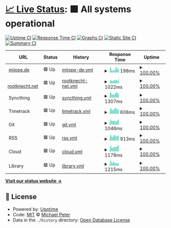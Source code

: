 # [📈 Live Status](https://Allaman.github.io/status): <!--live status--> **🟩 All systems operational**

[![Uptime CI](https://github.com/koj-co/upptime/workflows/Uptime%20CI/badge.svg)](https://github.com/koj-co/upptime/actions?query=workflow%3A%22Uptime+CI%22)
[![Response Time CI](https://github.com/koj-co/upptime/workflows/Response%20Time%20CI/badge.svg)](https://github.com/koj-co/upptime/actions?query=workflow%3A%22Response+Time+CI%22)
[![Graphs CI](https://github.com/koj-co/upptime/workflows/Graphs%20CI/badge.svg)](https://github.com/koj-co/upptime/actions?query=workflow%3A%22Graphs+CI%22)
[![Static Site CI](https://github.com/koj-co/upptime/workflows/Static%20Site%20CI/badge.svg)](https://github.com/koj-co/upptime/actions?query=workflow%3A%22Static+Site+CI%22)
[![Summary CI](https://github.com/koj-co/upptime/workflows/Summary%20CI/badge.svg)](https://github.com/koj-co/upptime/actions?query=workflow%3A%22Summary+CI%22)

<!--start: status pages-->
<!-- This summary is generated by Upptime (https://github.com/upptime/upptime) -->
<!-- Do not edit this manually, your changes will be overwritten -->
<!-- prettier-ignore -->
| URL | Status | History | Response Time | Uptime |
| --- | ------ | ------- | ------------- | ------ |
| <img alt="" src="https://icons.duckduckgo.com/ip3/mijope.de.ico" height="13"> [mijope.de](https://mijope.de) | 🟩 Up | [mijope-de.yml](https://github.com/Allaman/status/commits/HEAD/history/mijope-de.yml) | <details><summary><img alt="Response time graph" src="./graphs/mijope-de/response-time-week.png" height="20"> 198ms</summary><br><a href="https://Allaman.github.io/status/history/mijope-de"><img alt="Response time 201" src="https://img.shields.io/endpoint?url=https%3A%2F%2Fraw.githubusercontent.com%2FAllaman%2Fstatus%2FHEAD%2Fapi%2Fmijope-de%2Fresponse-time.json"></a><br><a href="https://Allaman.github.io/status/history/mijope-de"><img alt="24-hour response time 276" src="https://img.shields.io/endpoint?url=https%3A%2F%2Fraw.githubusercontent.com%2FAllaman%2Fstatus%2FHEAD%2Fapi%2Fmijope-de%2Fresponse-time-day.json"></a><br><a href="https://Allaman.github.io/status/history/mijope-de"><img alt="7-day response time 198" src="https://img.shields.io/endpoint?url=https%3A%2F%2Fraw.githubusercontent.com%2FAllaman%2Fstatus%2FHEAD%2Fapi%2Fmijope-de%2Fresponse-time-week.json"></a><br><a href="https://Allaman.github.io/status/history/mijope-de"><img alt="30-day response time 200" src="https://img.shields.io/endpoint?url=https%3A%2F%2Fraw.githubusercontent.com%2FAllaman%2Fstatus%2FHEAD%2Fapi%2Fmijope-de%2Fresponse-time-month.json"></a><br><a href="https://Allaman.github.io/status/history/mijope-de"><img alt="1-year response time 197" src="https://img.shields.io/endpoint?url=https%3A%2F%2Fraw.githubusercontent.com%2FAllaman%2Fstatus%2FHEAD%2Fapi%2Fmijope-de%2Fresponse-time-year.json"></a></details> | <details><summary><a href="https://Allaman.github.io/status/history/mijope-de">100.00%</a></summary><a href="https://Allaman.github.io/status/history/mijope-de"><img alt="All-time uptime 99.99%" src="https://img.shields.io/endpoint?url=https%3A%2F%2Fraw.githubusercontent.com%2FAllaman%2Fstatus%2FHEAD%2Fapi%2Fmijope-de%2Fuptime.json"></a><br><a href="https://Allaman.github.io/status/history/mijope-de"><img alt="24-hour uptime 100.00%" src="https://img.shields.io/endpoint?url=https%3A%2F%2Fraw.githubusercontent.com%2FAllaman%2Fstatus%2FHEAD%2Fapi%2Fmijope-de%2Fuptime-day.json"></a><br><a href="https://Allaman.github.io/status/history/mijope-de"><img alt="7-day uptime 100.00%" src="https://img.shields.io/endpoint?url=https%3A%2F%2Fraw.githubusercontent.com%2FAllaman%2Fstatus%2FHEAD%2Fapi%2Fmijope-de%2Fuptime-week.json"></a><br><a href="https://Allaman.github.io/status/history/mijope-de"><img alt="30-day uptime 100.00%" src="https://img.shields.io/endpoint?url=https%3A%2F%2Fraw.githubusercontent.com%2FAllaman%2Fstatus%2FHEAD%2Fapi%2Fmijope-de%2Fuptime-month.json"></a><br><a href="https://Allaman.github.io/status/history/mijope-de"><img alt="1-year uptime 100.00%" src="https://img.shields.io/endpoint?url=https%3A%2F%2Fraw.githubusercontent.com%2FAllaman%2Fstatus%2FHEAD%2Fapi%2Fmijope-de%2Fuptime-year.json"></a></details>
| <img alt="" src="https://rootknecht.net/logo.png" height="13"> [rootknecht.net](https://rootknecht.net) | 🟩 Up | [rootknecht-net.yml](https://github.com/Allaman/status/commits/HEAD/history/rootknecht-net.yml) | <details><summary><img alt="Response time graph" src="./graphs/rootknecht-net/response-time-week.png" height="20"> 1022ms</summary><br><a href="https://Allaman.github.io/status/history/rootknecht-net"><img alt="Response time 992" src="https://img.shields.io/endpoint?url=https%3A%2F%2Fraw.githubusercontent.com%2FAllaman%2Fstatus%2FHEAD%2Fapi%2Frootknecht-net%2Fresponse-time.json"></a><br><a href="https://Allaman.github.io/status/history/rootknecht-net"><img alt="24-hour response time 1877" src="https://img.shields.io/endpoint?url=https%3A%2F%2Fraw.githubusercontent.com%2FAllaman%2Fstatus%2FHEAD%2Fapi%2Frootknecht-net%2Fresponse-time-day.json"></a><br><a href="https://Allaman.github.io/status/history/rootknecht-net"><img alt="7-day response time 1022" src="https://img.shields.io/endpoint?url=https%3A%2F%2Fraw.githubusercontent.com%2FAllaman%2Fstatus%2FHEAD%2Fapi%2Frootknecht-net%2Fresponse-time-week.json"></a><br><a href="https://Allaman.github.io/status/history/rootknecht-net"><img alt="30-day response time 1253" src="https://img.shields.io/endpoint?url=https%3A%2F%2Fraw.githubusercontent.com%2FAllaman%2Fstatus%2FHEAD%2Fapi%2Frootknecht-net%2Fresponse-time-month.json"></a><br><a href="https://Allaman.github.io/status/history/rootknecht-net"><img alt="1-year response time 897" src="https://img.shields.io/endpoint?url=https%3A%2F%2Fraw.githubusercontent.com%2FAllaman%2Fstatus%2FHEAD%2Fapi%2Frootknecht-net%2Fresponse-time-year.json"></a></details> | <details><summary><a href="https://Allaman.github.io/status/history/rootknecht-net">100.00%</a></summary><a href="https://Allaman.github.io/status/history/rootknecht-net"><img alt="All-time uptime 100.00%" src="https://img.shields.io/endpoint?url=https%3A%2F%2Fraw.githubusercontent.com%2FAllaman%2Fstatus%2FHEAD%2Fapi%2Frootknecht-net%2Fuptime.json"></a><br><a href="https://Allaman.github.io/status/history/rootknecht-net"><img alt="24-hour uptime 100.00%" src="https://img.shields.io/endpoint?url=https%3A%2F%2Fraw.githubusercontent.com%2FAllaman%2Fstatus%2FHEAD%2Fapi%2Frootknecht-net%2Fuptime-day.json"></a><br><a href="https://Allaman.github.io/status/history/rootknecht-net"><img alt="7-day uptime 100.00%" src="https://img.shields.io/endpoint?url=https%3A%2F%2Fraw.githubusercontent.com%2FAllaman%2Fstatus%2FHEAD%2Fapi%2Frootknecht-net%2Fuptime-week.json"></a><br><a href="https://Allaman.github.io/status/history/rootknecht-net"><img alt="30-day uptime 100.00%" src="https://img.shields.io/endpoint?url=https%3A%2F%2Fraw.githubusercontent.com%2FAllaman%2Fstatus%2FHEAD%2Fapi%2Frootknecht-net%2Fuptime-month.json"></a><br><a href="https://Allaman.github.io/status/history/rootknecht-net"><img alt="1-year uptime 100.00%" src="https://img.shields.io/endpoint?url=https%3A%2F%2Fraw.githubusercontent.com%2FAllaman%2Fstatus%2FHEAD%2Fapi%2Frootknecht-net%2Fuptime-year.json"></a></details>
| <img alt="" src="https://syncthing.net/img/favicons/favicon-32x32.png" height="13"> Syncthing | 🟩 Up | [syncthing.yml](https://github.com/Allaman/status/commits/HEAD/history/syncthing.yml) | <details><summary><img alt="Response time graph" src="./graphs/syncthing/response-time-week.png" height="20"> 1307ms</summary><br><a href="https://Allaman.github.io/status/history/syncthing"><img alt="Response time 1027" src="https://img.shields.io/endpoint?url=https%3A%2F%2Fraw.githubusercontent.com%2FAllaman%2Fstatus%2FHEAD%2Fapi%2Fsyncthing%2Fresponse-time.json"></a><br><a href="https://Allaman.github.io/status/history/syncthing"><img alt="24-hour response time 1126" src="https://img.shields.io/endpoint?url=https%3A%2F%2Fraw.githubusercontent.com%2FAllaman%2Fstatus%2FHEAD%2Fapi%2Fsyncthing%2Fresponse-time-day.json"></a><br><a href="https://Allaman.github.io/status/history/syncthing"><img alt="7-day response time 1307" src="https://img.shields.io/endpoint?url=https%3A%2F%2Fraw.githubusercontent.com%2FAllaman%2Fstatus%2FHEAD%2Fapi%2Fsyncthing%2Fresponse-time-week.json"></a><br><a href="https://Allaman.github.io/status/history/syncthing"><img alt="30-day response time 1470" src="https://img.shields.io/endpoint?url=https%3A%2F%2Fraw.githubusercontent.com%2FAllaman%2Fstatus%2FHEAD%2Fapi%2Fsyncthing%2Fresponse-time-month.json"></a><br><a href="https://Allaman.github.io/status/history/syncthing"><img alt="1-year response time 1074" src="https://img.shields.io/endpoint?url=https%3A%2F%2Fraw.githubusercontent.com%2FAllaman%2Fstatus%2FHEAD%2Fapi%2Fsyncthing%2Fresponse-time-year.json"></a></details> | <details><summary><a href="https://Allaman.github.io/status/history/syncthing">100.00%</a></summary><a href="https://Allaman.github.io/status/history/syncthing"><img alt="All-time uptime 99.92%" src="https://img.shields.io/endpoint?url=https%3A%2F%2Fraw.githubusercontent.com%2FAllaman%2Fstatus%2FHEAD%2Fapi%2Fsyncthing%2Fuptime.json"></a><br><a href="https://Allaman.github.io/status/history/syncthing"><img alt="24-hour uptime 100.00%" src="https://img.shields.io/endpoint?url=https%3A%2F%2Fraw.githubusercontent.com%2FAllaman%2Fstatus%2FHEAD%2Fapi%2Fsyncthing%2Fuptime-day.json"></a><br><a href="https://Allaman.github.io/status/history/syncthing"><img alt="7-day uptime 100.00%" src="https://img.shields.io/endpoint?url=https%3A%2F%2Fraw.githubusercontent.com%2FAllaman%2Fstatus%2FHEAD%2Fapi%2Fsyncthing%2Fuptime-week.json"></a><br><a href="https://Allaman.github.io/status/history/syncthing"><img alt="30-day uptime 100.00%" src="https://img.shields.io/endpoint?url=https%3A%2F%2Fraw.githubusercontent.com%2FAllaman%2Fstatus%2FHEAD%2Fapi%2Fsyncthing%2Fuptime-month.json"></a><br><a href="https://Allaman.github.io/status/history/syncthing"><img alt="1-year uptime 100.00%" src="https://img.shields.io/endpoint?url=https%3A%2F%2Fraw.githubusercontent.com%2FAllaman%2Fstatus%2FHEAD%2Fapi%2Fsyncthing%2Fuptime-year.json"></a></details>
| <img alt="" src="https://www.timetrackapp.com/wp-content/uploads/2020/04/favicon.png" height="13"> Timetrack | 🟩 Up | [timetrack.yml](https://github.com/Allaman/status/commits/HEAD/history/timetrack.yml) | <details><summary><img alt="Response time graph" src="./graphs/timetrack/response-time-week.png" height="20"> 608ms</summary><br><a href="https://Allaman.github.io/status/history/timetrack"><img alt="Response time 601" src="https://img.shields.io/endpoint?url=https%3A%2F%2Fraw.githubusercontent.com%2FAllaman%2Fstatus%2FHEAD%2Fapi%2Ftimetrack%2Fresponse-time.json"></a><br><a href="https://Allaman.github.io/status/history/timetrack"><img alt="24-hour response time 671" src="https://img.shields.io/endpoint?url=https%3A%2F%2Fraw.githubusercontent.com%2FAllaman%2Fstatus%2FHEAD%2Fapi%2Ftimetrack%2Fresponse-time-day.json"></a><br><a href="https://Allaman.github.io/status/history/timetrack"><img alt="7-day response time 608" src="https://img.shields.io/endpoint?url=https%3A%2F%2Fraw.githubusercontent.com%2FAllaman%2Fstatus%2FHEAD%2Fapi%2Ftimetrack%2Fresponse-time-week.json"></a><br><a href="https://Allaman.github.io/status/history/timetrack"><img alt="30-day response time 566" src="https://img.shields.io/endpoint?url=https%3A%2F%2Fraw.githubusercontent.com%2FAllaman%2Fstatus%2FHEAD%2Fapi%2Ftimetrack%2Fresponse-time-month.json"></a><br><a href="https://Allaman.github.io/status/history/timetrack"><img alt="1-year response time 584" src="https://img.shields.io/endpoint?url=https%3A%2F%2Fraw.githubusercontent.com%2FAllaman%2Fstatus%2FHEAD%2Fapi%2Ftimetrack%2Fresponse-time-year.json"></a></details> | <details><summary><a href="https://Allaman.github.io/status/history/timetrack">100.00%</a></summary><a href="https://Allaman.github.io/status/history/timetrack"><img alt="All-time uptime 100.00%" src="https://img.shields.io/endpoint?url=https%3A%2F%2Fraw.githubusercontent.com%2FAllaman%2Fstatus%2FHEAD%2Fapi%2Ftimetrack%2Fuptime.json"></a><br><a href="https://Allaman.github.io/status/history/timetrack"><img alt="24-hour uptime 100.00%" src="https://img.shields.io/endpoint?url=https%3A%2F%2Fraw.githubusercontent.com%2FAllaman%2Fstatus%2FHEAD%2Fapi%2Ftimetrack%2Fuptime-day.json"></a><br><a href="https://Allaman.github.io/status/history/timetrack"><img alt="7-day uptime 100.00%" src="https://img.shields.io/endpoint?url=https%3A%2F%2Fraw.githubusercontent.com%2FAllaman%2Fstatus%2FHEAD%2Fapi%2Ftimetrack%2Fuptime-week.json"></a><br><a href="https://Allaman.github.io/status/history/timetrack"><img alt="30-day uptime 100.00%" src="https://img.shields.io/endpoint?url=https%3A%2F%2Fraw.githubusercontent.com%2FAllaman%2Fstatus%2FHEAD%2Fapi%2Ftimetrack%2Fuptime-month.json"></a><br><a href="https://Allaman.github.io/status/history/timetrack"><img alt="1-year uptime 100.00%" src="https://img.shields.io/endpoint?url=https%3A%2F%2Fraw.githubusercontent.com%2FAllaman%2Fstatus%2FHEAD%2Fapi%2Ftimetrack%2Fuptime-year.json"></a></details>
| <img alt="" src="https://forgejo.org/favicon.svg" height="13"> Git | 🟩 Up | [git.yml](https://github.com/Allaman/status/commits/HEAD/history/git.yml) | <details><summary><img alt="Response time graph" src="./graphs/git/response-time-week.png" height="20"> 1046ms</summary><br><a href="https://Allaman.github.io/status/history/git"><img alt="Response time 844" src="https://img.shields.io/endpoint?url=https%3A%2F%2Fraw.githubusercontent.com%2FAllaman%2Fstatus%2FHEAD%2Fapi%2Fgit%2Fresponse-time.json"></a><br><a href="https://Allaman.github.io/status/history/git"><img alt="24-hour response time 1454" src="https://img.shields.io/endpoint?url=https%3A%2F%2Fraw.githubusercontent.com%2FAllaman%2Fstatus%2FHEAD%2Fapi%2Fgit%2Fresponse-time-day.json"></a><br><a href="https://Allaman.github.io/status/history/git"><img alt="7-day response time 1046" src="https://img.shields.io/endpoint?url=https%3A%2F%2Fraw.githubusercontent.com%2FAllaman%2Fstatus%2FHEAD%2Fapi%2Fgit%2Fresponse-time-week.json"></a><br><a href="https://Allaman.github.io/status/history/git"><img alt="30-day response time 1083" src="https://img.shields.io/endpoint?url=https%3A%2F%2Fraw.githubusercontent.com%2FAllaman%2Fstatus%2FHEAD%2Fapi%2Fgit%2Fresponse-time-month.json"></a><br><a href="https://Allaman.github.io/status/history/git"><img alt="1-year response time 870" src="https://img.shields.io/endpoint?url=https%3A%2F%2Fraw.githubusercontent.com%2FAllaman%2Fstatus%2FHEAD%2Fapi%2Fgit%2Fresponse-time-year.json"></a></details> | <details><summary><a href="https://Allaman.github.io/status/history/git">100.00%</a></summary><a href="https://Allaman.github.io/status/history/git"><img alt="All-time uptime 99.73%" src="https://img.shields.io/endpoint?url=https%3A%2F%2Fraw.githubusercontent.com%2FAllaman%2Fstatus%2FHEAD%2Fapi%2Fgit%2Fuptime.json"></a><br><a href="https://Allaman.github.io/status/history/git"><img alt="24-hour uptime 100.00%" src="https://img.shields.io/endpoint?url=https%3A%2F%2Fraw.githubusercontent.com%2FAllaman%2Fstatus%2FHEAD%2Fapi%2Fgit%2Fuptime-day.json"></a><br><a href="https://Allaman.github.io/status/history/git"><img alt="7-day uptime 100.00%" src="https://img.shields.io/endpoint?url=https%3A%2F%2Fraw.githubusercontent.com%2FAllaman%2Fstatus%2FHEAD%2Fapi%2Fgit%2Fuptime-week.json"></a><br><a href="https://Allaman.github.io/status/history/git"><img alt="30-day uptime 100.00%" src="https://img.shields.io/endpoint?url=https%3A%2F%2Fraw.githubusercontent.com%2FAllaman%2Fstatus%2FHEAD%2Fapi%2Fgit%2Fuptime-month.json"></a><br><a href="https://Allaman.github.io/status/history/git"><img alt="1-year uptime 99.94%" src="https://img.shields.io/endpoint?url=https%3A%2F%2Fraw.githubusercontent.com%2FAllaman%2Fstatus%2FHEAD%2Fapi%2Fgit%2Fuptime-year.json"></a></details>
| <img alt="" src="https://rss.com/blog/wp-content/uploads/2019/10/logo_RSS_square_500x500-150x150.png" height="13"> RSS | 🟩 Up | [rss.yml](https://github.com/Allaman/status/commits/HEAD/history/rss.yml) | <details><summary><img alt="Response time graph" src="./graphs/rss/response-time-week.png" height="20"> 913ms</summary><br><a href="https://Allaman.github.io/status/history/rss"><img alt="Response time 898" src="https://img.shields.io/endpoint?url=https%3A%2F%2Fraw.githubusercontent.com%2FAllaman%2Fstatus%2FHEAD%2Fapi%2Frss%2Fresponse-time.json"></a><br><a href="https://Allaman.github.io/status/history/rss"><img alt="24-hour response time 1051" src="https://img.shields.io/endpoint?url=https%3A%2F%2Fraw.githubusercontent.com%2FAllaman%2Fstatus%2FHEAD%2Fapi%2Frss%2Fresponse-time-day.json"></a><br><a href="https://Allaman.github.io/status/history/rss"><img alt="7-day response time 913" src="https://img.shields.io/endpoint?url=https%3A%2F%2Fraw.githubusercontent.com%2FAllaman%2Fstatus%2FHEAD%2Fapi%2Frss%2Fresponse-time-week.json"></a><br><a href="https://Allaman.github.io/status/history/rss"><img alt="30-day response time 1021" src="https://img.shields.io/endpoint?url=https%3A%2F%2Fraw.githubusercontent.com%2FAllaman%2Fstatus%2FHEAD%2Fapi%2Frss%2Fresponse-time-month.json"></a><br><a href="https://Allaman.github.io/status/history/rss"><img alt="1-year response time 898" src="https://img.shields.io/endpoint?url=https%3A%2F%2Fraw.githubusercontent.com%2FAllaman%2Fstatus%2FHEAD%2Fapi%2Frss%2Fresponse-time-year.json"></a></details> | <details><summary><a href="https://Allaman.github.io/status/history/rss">100.00%</a></summary><a href="https://Allaman.github.io/status/history/rss"><img alt="All-time uptime 100.00%" src="https://img.shields.io/endpoint?url=https%3A%2F%2Fraw.githubusercontent.com%2FAllaman%2Fstatus%2FHEAD%2Fapi%2Frss%2Fuptime.json"></a><br><a href="https://Allaman.github.io/status/history/rss"><img alt="24-hour uptime 100.00%" src="https://img.shields.io/endpoint?url=https%3A%2F%2Fraw.githubusercontent.com%2FAllaman%2Fstatus%2FHEAD%2Fapi%2Frss%2Fuptime-day.json"></a><br><a href="https://Allaman.github.io/status/history/rss"><img alt="7-day uptime 100.00%" src="https://img.shields.io/endpoint?url=https%3A%2F%2Fraw.githubusercontent.com%2FAllaman%2Fstatus%2FHEAD%2Fapi%2Frss%2Fuptime-week.json"></a><br><a href="https://Allaman.github.io/status/history/rss"><img alt="30-day uptime 100.00%" src="https://img.shields.io/endpoint?url=https%3A%2F%2Fraw.githubusercontent.com%2FAllaman%2Fstatus%2FHEAD%2Fapi%2Frss%2Fuptime-month.json"></a><br><a href="https://Allaman.github.io/status/history/rss"><img alt="1-year uptime 100.00%" src="https://img.shields.io/endpoint?url=https%3A%2F%2Fraw.githubusercontent.com%2FAllaman%2Fstatus%2FHEAD%2Fapi%2Frss%2Fuptime-year.json"></a></details>
| <img alt="" src="https://icons.duckduckgo.com/ip3/null.ico" height="13"> Cloud | 🟩 Up | [cloud.yml](https://github.com/Allaman/status/commits/HEAD/history/cloud.yml) | <details><summary><img alt="Response time graph" src="./graphs/cloud/response-time-week.png" height="20"> 1178ms</summary><br><a href="https://Allaman.github.io/status/history/cloud"><img alt="Response time 1069" src="https://img.shields.io/endpoint?url=https%3A%2F%2Fraw.githubusercontent.com%2FAllaman%2Fstatus%2FHEAD%2Fapi%2Fcloud%2Fresponse-time.json"></a><br><a href="https://Allaman.github.io/status/history/cloud"><img alt="24-hour response time 1477" src="https://img.shields.io/endpoint?url=https%3A%2F%2Fraw.githubusercontent.com%2FAllaman%2Fstatus%2FHEAD%2Fapi%2Fcloud%2Fresponse-time-day.json"></a><br><a href="https://Allaman.github.io/status/history/cloud"><img alt="7-day response time 1178" src="https://img.shields.io/endpoint?url=https%3A%2F%2Fraw.githubusercontent.com%2FAllaman%2Fstatus%2FHEAD%2Fapi%2Fcloud%2Fresponse-time-week.json"></a><br><a href="https://Allaman.github.io/status/history/cloud"><img alt="30-day response time 1160" src="https://img.shields.io/endpoint?url=https%3A%2F%2Fraw.githubusercontent.com%2FAllaman%2Fstatus%2FHEAD%2Fapi%2Fcloud%2Fresponse-time-month.json"></a><br><a href="https://Allaman.github.io/status/history/cloud"><img alt="1-year response time 1069" src="https://img.shields.io/endpoint?url=https%3A%2F%2Fraw.githubusercontent.com%2FAllaman%2Fstatus%2FHEAD%2Fapi%2Fcloud%2Fresponse-time-year.json"></a></details> | <details><summary><a href="https://Allaman.github.io/status/history/cloud">100.00%</a></summary><a href="https://Allaman.github.io/status/history/cloud"><img alt="All-time uptime 100.00%" src="https://img.shields.io/endpoint?url=https%3A%2F%2Fraw.githubusercontent.com%2FAllaman%2Fstatus%2FHEAD%2Fapi%2Fcloud%2Fuptime.json"></a><br><a href="https://Allaman.github.io/status/history/cloud"><img alt="24-hour uptime 100.00%" src="https://img.shields.io/endpoint?url=https%3A%2F%2Fraw.githubusercontent.com%2FAllaman%2Fstatus%2FHEAD%2Fapi%2Fcloud%2Fuptime-day.json"></a><br><a href="https://Allaman.github.io/status/history/cloud"><img alt="7-day uptime 100.00%" src="https://img.shields.io/endpoint?url=https%3A%2F%2Fraw.githubusercontent.com%2FAllaman%2Fstatus%2FHEAD%2Fapi%2Fcloud%2Fuptime-week.json"></a><br><a href="https://Allaman.github.io/status/history/cloud"><img alt="30-day uptime 100.00%" src="https://img.shields.io/endpoint?url=https%3A%2F%2Fraw.githubusercontent.com%2FAllaman%2Fstatus%2FHEAD%2Fapi%2Fcloud%2Fuptime-month.json"></a><br><a href="https://Allaman.github.io/status/history/cloud"><img alt="1-year uptime 100.00%" src="https://img.shields.io/endpoint?url=https%3A%2F%2Fraw.githubusercontent.com%2FAllaman%2Fstatus%2FHEAD%2Fapi%2Fcloud%2Fuptime-year.json"></a></details>
| <img alt="" src="https://icons.duckduckgo.com/ip3/null.ico" height="13"> Library | 🟩 Up | [library.yml](https://github.com/Allaman/status/commits/HEAD/history/library.yml) | <details><summary><img alt="Response time graph" src="./graphs/library/response-time-week.png" height="20"> 1215ms</summary><br><a href="https://Allaman.github.io/status/history/library"><img alt="Response time 842" src="https://img.shields.io/endpoint?url=https%3A%2F%2Fraw.githubusercontent.com%2FAllaman%2Fstatus%2FHEAD%2Fapi%2Flibrary%2Fresponse-time.json"></a><br><a href="https://Allaman.github.io/status/history/library"><img alt="24-hour response time 947" src="https://img.shields.io/endpoint?url=https%3A%2F%2Fraw.githubusercontent.com%2FAllaman%2Fstatus%2FHEAD%2Fapi%2Flibrary%2Fresponse-time-day.json"></a><br><a href="https://Allaman.github.io/status/history/library"><img alt="7-day response time 1215" src="https://img.shields.io/endpoint?url=https%3A%2F%2Fraw.githubusercontent.com%2FAllaman%2Fstatus%2FHEAD%2Fapi%2Flibrary%2Fresponse-time-week.json"></a><br><a href="https://Allaman.github.io/status/history/library"><img alt="30-day response time 1046" src="https://img.shields.io/endpoint?url=https%3A%2F%2Fraw.githubusercontent.com%2FAllaman%2Fstatus%2FHEAD%2Fapi%2Flibrary%2Fresponse-time-month.json"></a><br><a href="https://Allaman.github.io/status/history/library"><img alt="1-year response time 842" src="https://img.shields.io/endpoint?url=https%3A%2F%2Fraw.githubusercontent.com%2FAllaman%2Fstatus%2FHEAD%2Fapi%2Flibrary%2Fresponse-time-year.json"></a></details> | <details><summary><a href="https://Allaman.github.io/status/history/library">100.00%</a></summary><a href="https://Allaman.github.io/status/history/library"><img alt="All-time uptime 100.00%" src="https://img.shields.io/endpoint?url=https%3A%2F%2Fraw.githubusercontent.com%2FAllaman%2Fstatus%2FHEAD%2Fapi%2Flibrary%2Fuptime.json"></a><br><a href="https://Allaman.github.io/status/history/library"><img alt="24-hour uptime 100.00%" src="https://img.shields.io/endpoint?url=https%3A%2F%2Fraw.githubusercontent.com%2FAllaman%2Fstatus%2FHEAD%2Fapi%2Flibrary%2Fuptime-day.json"></a><br><a href="https://Allaman.github.io/status/history/library"><img alt="7-day uptime 100.00%" src="https://img.shields.io/endpoint?url=https%3A%2F%2Fraw.githubusercontent.com%2FAllaman%2Fstatus%2FHEAD%2Fapi%2Flibrary%2Fuptime-week.json"></a><br><a href="https://Allaman.github.io/status/history/library"><img alt="30-day uptime 100.00%" src="https://img.shields.io/endpoint?url=https%3A%2F%2Fraw.githubusercontent.com%2FAllaman%2Fstatus%2FHEAD%2Fapi%2Flibrary%2Fuptime-month.json"></a><br><a href="https://Allaman.github.io/status/history/library"><img alt="1-year uptime 100.00%" src="https://img.shields.io/endpoint?url=https%3A%2F%2Fraw.githubusercontent.com%2FAllaman%2Fstatus%2FHEAD%2Fapi%2Flibrary%2Fuptime-year.json"></a></details>

<!--end: status pages-->

[**Visit our status website →**](https://Allaman.github.io/status)

## 📄 License

- Powered by: [Upptime](https://github.com/upptime/upptime)
- Code: [MIT](./LICENSE) © [Michael Peter](https://github.com/Allaman)
- Data in the `./history` directory: [Open Database License](https://opendatacommons.org/licenses/odbl/1-0/)
